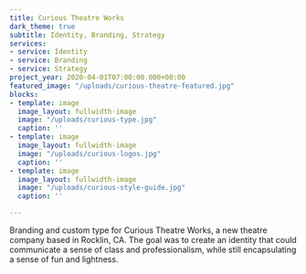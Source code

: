 ```yaml
---
title: Curious Theatre Works
dark_theme: true
subtitle: Identity, Branding, Strategy
services:
- service: Identity
- service: Branding
- service: Strategy
project_year: 2020-04-01T07:00:00.000+00:00
featured_image: "/uploads/curious-theatre-featured.jpg"
blocks:
- template: image
  image_layout: fullwidth-image
  image: "/uploads/curious-type.jpg"
  caption: ''
- template: image
  image_layout: fullwidth-image
  image: "/uploads/curious-logos.jpg"
  caption: ''
- template: image
  image_layout: fullwidth-image
  image: "/uploads/curious-style-guide.jpg"
  caption: ''

---
```

Branding and custom type for Curious Theatre Works, a new theatre company based in Rocklin, CA. The goal was to create an identity that could communicate a sense of class and professionalism, while still encapsulating a sense of fun and lightness.